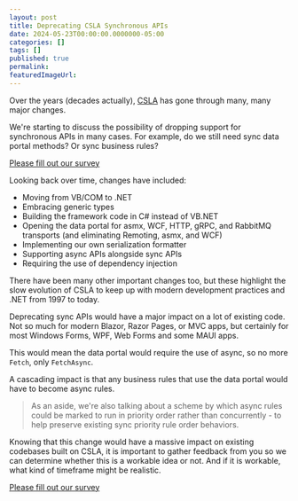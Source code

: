 ```yaml
---
layout: post
title: Deprecating CSLA Synchronous APIs
date: 2024-05-23T00:00:00.0000000-05:00
categories: []
tags: []
published: true
permalink: 
featuredImageUrl: 
---
```

Over the years (decades actually), [CSLA](https://cslanet.com) has gone through many, many major changes.

We're starting to discuss the possibility of dropping support for synchronous APIs in many cases. For example, do we still need sync data portal methods? Or sync business rules?

[Please fill out our survey](https://forms.office.com/r/0J5JPXPYc4)

Looking back over time, changes have included:

* Moving from VB/COM to .NET
* Embracing generic types
* Building the framework code in C# instead of VB.NET
* Opening the data portal for asmx, WCF, HTTP, gRPC, and RabbitMQ transports (and eliminating Remoting, asmx, and WCF)
* Implementing our own serialization formatter
* Supporting async APIs alongside sync APIs
* Requiring the use of dependency injection

There have been many other important changes too, but these highlight the slow evolution of CSLA to keep up with modern development practices and .NET from 1997 to today.

Deprecating sync APIs would have a major impact on a lot of existing code. Not so much for modern Blazor, Razor Pages, or MVC apps, but certainly for most Windows Forms, WPF, Web Forms and some MAUI apps.

This would mean the data portal would require the use of async, so no more `Fetch`, only `FetchAsync`. 

A cascading impact is that any business rules that use the data portal would have to become async rules.

> As an aside, we're also talking about a scheme by which async rules could be marked to run in priority order rather than concurrently - to help preserve existing sync priority rule order behaviors.

Knowing that this change would have a massive impact on existing codebases built on CSLA, it is important to gather feedback from you so we can determine whether this is a workable idea or not. And if it is workable, what kind of timeframe might be realistic.

[Please fill out our survey](https://forms.office.com/r/0J5JPXPYc4)